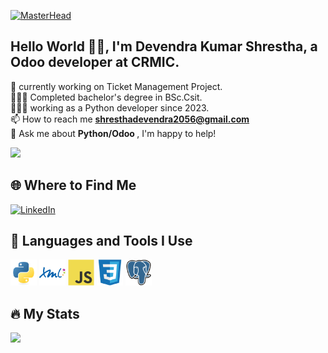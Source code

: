 [![MasterHead](https://user-images.githubusercontent.com/74038190/241765440-80728820-e06b-4f96-9c9e-9df46f0cc0a5.gif)](https://anilrajrimal.com.np)

## Hello World 👋🏼, I'm Devendra Kumar Shrestha, a Odoo developer at CRMIC.

🛜 currently working on Ticket Management Project.<br>👨🏼‍🎓 Completed bachelor's degree in BSc.Csit.<br>👨🏼‍💻 working as a Python developer since 2023. <br> 📫 How to reach me **shresthadevendra2056@gmail.com** <br> 💬 Ask me about <strong>Python/Odoo </strong>, I'm happy to help!

[![](https://visitcount.itsvg.in/api?id=developer123sagar&icon=0&color=0)](https://visitcount.itsvg.in)
## 🌐 Where to Find Me

[![LinkedIn](https://img.shields.io/badge/LinkedIn-%230077B5.svg?logo=linkedin&logoColor=white)](https://www.linkedin.com/in/devendra-kumar-shrestha-a14091278/)

## 🚀 Languages and Tools I Use

<p>
  <a target="_blank" href="https://raw.githubusercontent.com/devicons/devicon/master/icons/python/python-original.svg" style="display: inline-block;">
    <img src="https://raw.githubusercontent.com/devicons/devicon/master/icons/python/python-original.svg" alt="python" width="42" height="42" />
  </a>
  <a target="_blank" href="https://raw.githubusercontent.com/devicons/devicon/master/icons/xml/xml-original.svg" style="display: inline-block;">
    <img src="https://raw.githubusercontent.com/devicons/devicon/master/icons/xml/xml-original.svg" alt="xml" width="42" height="42" />
  </a>
  <a target="_blank" href="https://raw.githubusercontent.com/devicons/devicon/master/icons/javascript/javascript-original.svg" style="display: inline-block;">
    <img src="https://raw.githubusercontent.com/devicons/devicon/master/icons/javascript/javascript-original.svg" alt="javascript" width="42" height="42" />
  </a>
  <a target="_blank" href="https://raw.githubusercontent.com/devicons/devicon/master/icons/css3/css3-original.svg" style="display: inline-block;">
    <img src="https://raw.githubusercontent.com/devicons/devicon/master/icons/css3/css3-original.svg" alt="css" width="42" height="42" />
  </a>
  <a target="_blank" href="https://raw.githubusercontent.com/devicons/devicon/master/icons/postgresql/postgresql-original.svg" style="display: inline-block;">
    <img src="https://raw.githubusercontent.com/devicons/devicon/master/icons/postgresql/postgresql-original.svg" alt="postgresql" width="42" height="42" />
  </a>

</p>


## 🔥 My Stats

![](https://github-readme-streak-stats.herokuapp.com/?user=Devstha2056&theme=shadow-purple&hide_border=false)

